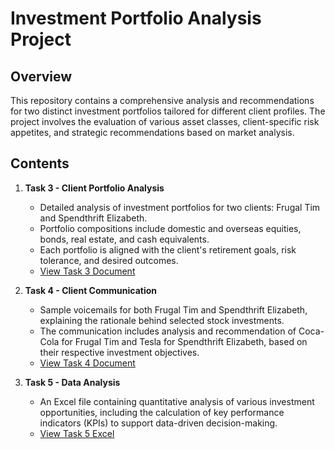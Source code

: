 # Investment Portfolio Analysis Project

## Overview
This repository contains a comprehensive analysis and recommendations for two distinct investment portfolios tailored for different client profiles. The project involves the evaluation of various asset classes, client-specific risk appetites, and strategic recommendations based on market analysis.

## Contents

1. **Task 3 - Client Portfolio Analysis**
   - Detailed analysis of investment portfolios for two clients: Frugal Tim and Spendthrift Elizabeth.
   - Portfolio compositions include domestic and overseas equities, bonds, real estate, and cash equivalents.
   - Each portfolio is aligned with the client's retirement goals, risk tolerance, and desired outcomes.
   - [View Task 3 Document](./Task%203%20-%20.pdf)

2. **Task 4 - Client Communication**
   - Sample voicemails for both Frugal Tim and Spendthrift Elizabeth, explaining the rationale behind selected stock investments.
   - The communication includes analysis and recommendation of Coca-Cola for Frugal Tim and Tesla for Spendthrift Elizabeth, based on their respective investment objectives.
   - [View Task 4 Document](./Task%204%20Mail%20.pdf)

3. **Task 5 - Data Analysis**
   - An Excel file containing quantitative analysis of various investment opportunities, including the calculation of key performance indicators (KPIs) to support data-driven decision-making.
   - [View Task 5 Excel](./Task%205%20excel.xlsx)
